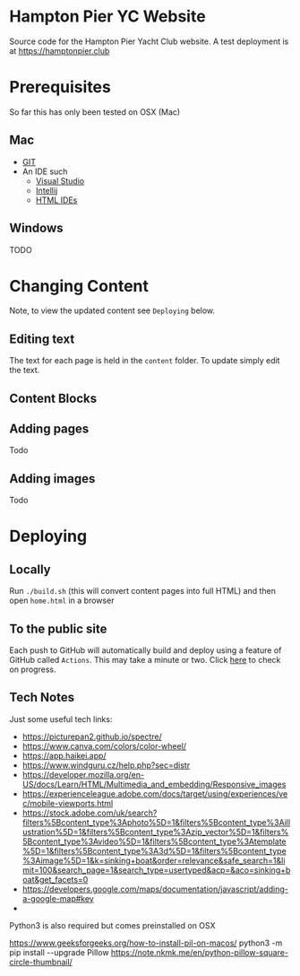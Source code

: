 Hampton Pier YC Website
=======================

Source code for the Hampton Pier Yacht Club website.
A test deployment is at https://hamptonpier.club

# Prerequisites

So far this has only been tested on OSX (Mac)

## Mac

* [GIT](https://github.com/git-guides/install-git)
* An IDE such 
    * [Visual Studio](https://visualstudio.microsoft.com/vs/community/)
    * [Intellij](https://www.jetbrains.com/idea/)
    * [HTML IDEs](https://www.interviewbit.com/blog/html-ides/)




## Windows

TODO

# Changing Content

Note, to view the updated content see `Deploying` below.

## Editing text

The text for each page is held in the `content` folder. To update simply edit the text.

## Content Blocks

## Adding pages 
Todo

## Adding images
Todo

# Deploying 

## Locally

Run `./build.sh` (this will convert content pages into full HTML) and then open  `home.html` in a browser

## To the public site 

Each push to GitHub will automatically build and deploy using a feature of GitHub called `Actions`. 
This may take a minute or two. Click [here](https://github.com/hamptonpieryc/website/actions) 
to check on progress.  


## Tech Notes 

Just some useful tech links:

* https://picturepan2.github.io/spectre/
* https://www.canva.com/colors/color-wheel/
* https://app.haikei.app/
* https://www.windguru.cz/help.php?sec=distr
* https://developer.mozilla.org/en-US/docs/Learn/HTML/Multimedia_and_embedding/Responsive_images
* https://experienceleague.adobe.com/docs/target/using/experiences/vec/mobile-viewports.html
* https://stock.adobe.com/uk/search?filters%5Bcontent_type%3Aphoto%5D=1&filters%5Bcontent_type%3Aillustration%5D=1&filters%5Bcontent_type%3Azip_vector%5D=1&filters%5Bcontent_type%3Avideo%5D=1&filters%5Bcontent_type%3Atemplate%5D=1&filters%5Bcontent_type%3A3d%5D=1&filters%5Bcontent_type%3Aimage%5D=1&k=sinking+boat&order=relevance&safe_search=1&limit=100&search_page=1&search_type=usertyped&acp=&aco=sinking+boat&get_facets=0
* https://developers.google.com/maps/documentation/javascript/adding-a-google-map#key
* 

Python3 is also required but comes preinstalled on OSX


https://www.geeksforgeeks.org/how-to-install-pil-on-macos/
python3 -m pip install --upgrade Pillow
https://note.nkmk.me/en/python-pillow-square-circle-thumbnail/
